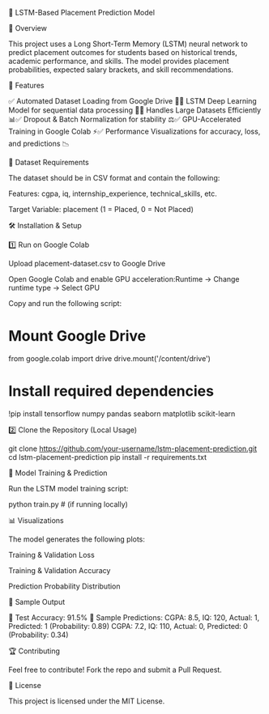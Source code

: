 🚀 LSTM-Based Placement Prediction Model






📌 Overview

This project uses a Long Short-Term Memory (LSTM) neural network to predict placement outcomes for students based on historical trends, academic performance, and skills. The model provides placement probabilities, expected salary brackets, and skill recommendations.

🎯 Features

✅ Automated Dataset Loading from Google Drive 📂✅ LSTM Deep Learning Model for sequential data processing 🤖✅ Handles Large Datasets Efficiently 📊✅ Dropout & Batch Normalization for stability ⚖️✅ GPU-Accelerated Training in Google Colab ⚡✅ Performance Visualizations for accuracy, loss, and predictions 📉

📂 Dataset Requirements

The dataset should be in CSV format and contain the following:

Features: cgpa, iq, internship_experience, technical_skills, etc.

Target Variable: placement (1 = Placed, 0 = Not Placed)

🛠 Installation & Setup

1️⃣ Run on Google Colab

Upload placement-dataset.csv to Google Drive

Open Google Colab and enable GPU acceleration:Runtime → Change runtime type → Select GPU

Copy and run the following script:

# Mount Google Drive
from google.colab import drive
drive.mount('/content/drive')

# Install required dependencies
!pip install tensorflow numpy pandas seaborn matplotlib scikit-learn

2️⃣ Clone the Repository (Local Usage)

git clone https://github.com/your-username/lstm-placement-prediction.git
cd lstm-placement-prediction
pip install -r requirements.txt

🚀 Model Training & Prediction

Run the LSTM model training script:

python train.py  # (if running locally)

📊 Visualizations

The model generates the following plots:

Training & Validation Loss

Training & Validation Accuracy

Prediction Probability Distribution

📌 Sample Output

🔹 Test Accuracy: 91.5%
🔹 Sample Predictions:
CGPA: 8.5, IQ: 120, Actual: 1, Predicted: 1 (Probability: 0.89)
CGPA: 7.2, IQ: 110, Actual: 0, Predicted: 0 (Probability: 0.34)

🏆 Contributing

Feel free to contribute! Fork the repo and submit a Pull Request.

📜 License

This project is licensed under the MIT License.


